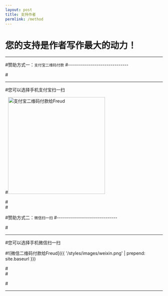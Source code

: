 ```yaml
---
layout: post
title: 支持作者
permlink: /method
---
```


您的支持是作者写作最大的动力！
==============================

<hr>

#赞助方式一：`支付宝二维码付款`
#------------------------------

#<hr>
#您可以选择手机支付宝扫一扫

#<img src="{{ '/styles/images/zhifubao.PNG' | prepend: site.baseurl }}" alt="支付宝二维码付款给Freud" width="310" />

#<br>
#<br>

#赞助方式二：`微信扫一扫`
#------------------------------

#<hr>
#您可以选择手机微信扫一扫

#![微信二维码付款给Freud]({{ '/styles/images/weixin.png' | prepend: site.baseurl }})

#<br>
#<br>

#<hr>
